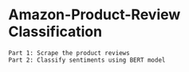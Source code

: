# Amazon-Product-Review Classification

```
Part 1: Scrape the product reviews
Part 2: Classify sentiments using BERT model
```
